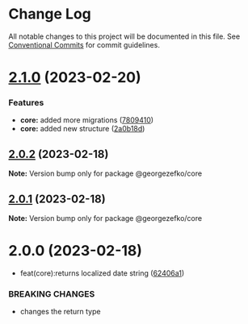 # Change Log

All notable changes to this project will be documented in this file.
See [Conventional Commits](https://conventionalcommits.org) for commit guidelines.

# [2.1.0](https://github.com/georgezefko/DB_migrations_monorepo/compare/@georgezefko/core@2.0.2...@georgezefko/core@2.1.0) (2023-02-20)


### Features

* **core:** added more migrations ([7809410](https://github.com/georgezefko/DB_migrations_monorepo/commit/7809410126e32c65881595e756865834faf0467f))
* **core:** added new structure ([2a0b18d](https://github.com/georgezefko/DB_migrations_monorepo/commit/2a0b18db097962b831f4448f336566e39e9f5612))





## [2.0.2](https://github.com/georgezefko/DB_migrations_monorepo/compare/@georgezefko/core@2.0.1...@georgezefko/core@2.0.2) (2023-02-18)

**Note:** Version bump only for package @georgezefko/core

## [2.0.1](https://github.com/georgezefko/DB_migrations_monorepo/compare/@georgezefko/core@2.0.0...@georgezefko/core@2.0.1) (2023-02-18)

**Note:** Version bump only for package @georgezefko/core

# 2.0.0 (2023-02-18)

- feat(core):returns localized date string ([62406a1](https://github.com/georgezefko/DB_migrations_monorepo/commit/62406a1184791e43c862db3369d357679efbaa71))

### BREAKING CHANGES

- changes the return type
